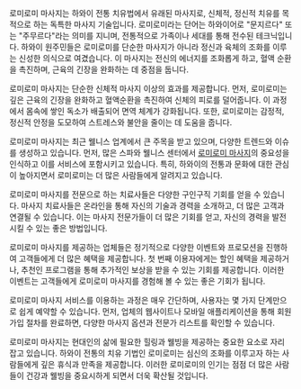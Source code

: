 <p>로미로미 마사지는 하와이 전통 치유법에서 유래된 마사지로, 신체적, 정신적 치유를 목적으로 하는 독특한 마사지 기술입니다. 로미로미라는 단어는 하와이어로 "문지르다" 또는 "주무르다"라는 의미를 지니며, 전통적으로 가족이나 세대를 통해 전수된 테크닉입니다. 하와이 원주민들은 로미로미를 단순한 마사지가 아니라 정신과 육체의 조화를 이루는 신성한 의식으로 여겼습니다. 이 마사지는 전신의 에너지를 조화롭게 하고, 혈액 순환을 촉진하며, 근육의 긴장을 완화하는 데 중점을 둡니다.</p>
<p>로미로미 마사지는 단순한 신체적 마사지 이상의 효과를 제공합니다. 먼저, 로미로미는 깊은 근육의 긴장을 완화하고 혈액순환을 촉진하여 신체의 피로를 덜어줍니다. 이 과정에서 몸속에 쌓인 독소가 배출되어 면역 체계가 강화됩니다. 또한, 로미로미는 감정적, 정신적 안정을 도모하여 스트레스와 불안을 줄이는 데 도움을 줍니다.</p>
<p>로미로미 마사지는 최근 웰니스 업계에서 큰 주목을 받고 있으며, 다양한 트렌드와 이슈를 생성하고 있습니다. 먼저, 많은 스파와 웰니스 센터에서 <a href="https://swedish.so/">로미로미 마사지</a>의 중요성을 인식하고 이를 서비스에 포함시키고 있습니다. 특히, 하와이의 전통과 문화에 대한 관심이 높아지면서 로미로미는 더 많은 사람들에게 알려지고 있습니다.</p>
<p>로미로미 마사지를 전문으로 하는 치료사들은 다양한 구인구직 기회를 얻을 수 있습니다. 마사지 치료사들은 온라인을 통해 자신의 기술과 경력을 소개하고, 더 많은 고객과 연결될 수 있습니다. 이는 마사지 전문가들이 더 많은 기회를 얻고, 자신의 경력을 발전시킬 수 있는 좋은 방법입니다.</p>
<p>로미로미 마사지를 제공하는 업체들은 정기적으로 다양한 이벤트와 프로모션을 진행하여 고객들에게 더 많은 혜택을 제공합니다. 첫 번째 이용자에게는 할인 혜택을 제공하거나, 추천인 프로그램을 통해 추가적인 보상을 받을 수 있는 기회를 제공합니다. 이러한 이벤트는 고객들에게 로미로미 마사지를 경험해 볼 수 있는 좋은 기회가 됩니다.</p>
<p>로미로미 마사지 서비스를 이용하는 과정은 매우 간단하며, 사용자는 몇 가지 단계만으로 쉽게 예약할 수 있습니다. 먼저, 업체의 웹사이트나 모바일 애플리케이션을 통해 회원가입 절차를 완료하면, 다양한 마사지 옵션과 전문가 리스트를 확인할 수 있습니다.</p>
<p>로미로미 마사지는 현대인의 삶에 필요한 힐링과 웰빙을 제공하는 중요한 요소로 자리 잡고 있습니다. 하와이 전통의 치유 기법인 로미로미는 심신의 조화를 이루고자 하는 사람들에게 깊은 휴식과 만족을 제공합니다. 이러한 로미로미의 인기는 점점 더 많은 사람들이 건강과 웰빙을 중요시하게 되면서 더욱 확산될 것입니다.</p>
